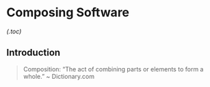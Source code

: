 # Composing Software
*(.toc)*
## Introduction
> Composition: “The act of combining parts or elements to form a whole.” ~ Dictionary.com

